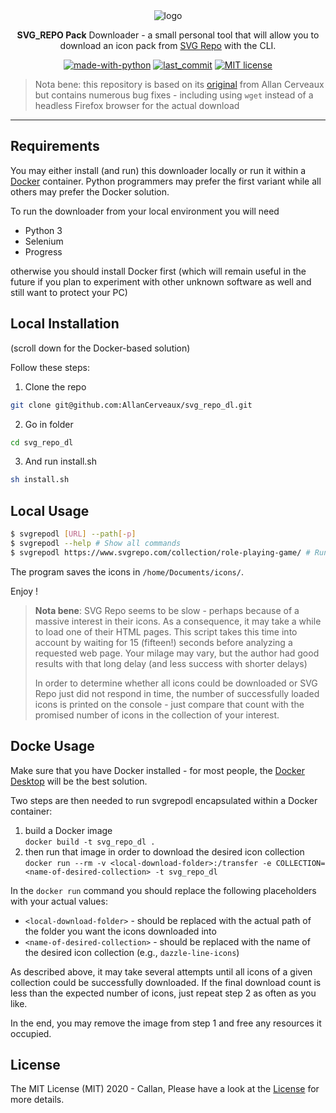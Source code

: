 <div align="center">
	<img src=".github/README/Logo.svg" alt="logo"/>
	<p><strong>SVG_REPO Pack</strong> Downloader - a small personal tool that will allow you to download an icon pack from <a href="https://www.svgrepo.com/">SVG Repo</a> with the CLI.</p>

[![made-with-python](https://img.shields.io/badge/Made%20with-Python-1f425f.svg)](https://www.python.org/)
[![last_commit](https://img.shields.io/github/last-commit/AllanCerveaux/svg_repo_dl?style=flat-square)](https://github.com/AllanCerveaux/svg_repo_dl/commits/master)
[![MIT license](https://img.shields.io/badge/License-MIT-blue.svg)](https://github.com/AllanCerveaux/svg_repo_dl/blob/master/LICENSE)
</div>

> Nota bene: this repository is based on its [original](https://github.com/AllanCerveaux/svg_repo_dl) from Allan Cerveaux but contains numerous bug fixes - including using `wget` instead of a headless Firefox browser for the actual download

___

## Requirements ##

You may either install (and run) this downloader locally or run it within a [Docker](https://www.docker.com/) container. Python programmers may prefer the first variant while all others may prefer the Docker solution.

To run the downloader from your local environment you will need

- Python 3
- Selenium
- Progress

otherwise you should install Docker first (which will remain useful in the future if you plan to experiment with other unknown software as well and still want to protect your PC)

## Local Installation ##

(scroll down for the Docker-based solution)

Follow these steps:

1. Clone the repo
```bash
git clone git@github.com:AllanCerveaux/svg_repo_dl.git
```

2. Go in folder
```bash
cd svg_repo_dl
```

3. And run install.sh
```bash
sh install.sh
```
## Local Usage ##

```bash
$ svgrepodl [URL] --path[-p]
$ svgrepodl --help # Show all commands
$ svgrepodl https://www.svgrepo.com/collection/role-playing-game/ # Run downloader
```

The program saves the icons in `/home/Documents/icons/`.

Enjoy !

> **Nota bene**: SVG Repo seems to be slow - perhaps because of a massive interest in their icons. As a consequence, it may take a while to load one of their HTML pages. This script takes this time into account by waiting for 15 (fifteen!) seconds before analyzing a requested web page. Your milage may vary, but the author had good results with that long delay (and less success with shorter delays)
>
> In order to determine whether all icons could be downloaded or SVG Repo just did not respond in time, the number of successfully loaded icons is printed on the console - just compare that count with the promised number of icons in the collection of your interest.

## Docke Usage ##

Make sure that you have Docker installed - for most people, the [Docker Desktop](https://www.docker.com/products/docker-desktop/) will be the best solution.

Two steps are then needed to run svgrepodl encapsulated within a Docker container:

1. build a Docker image<br>`docker build -t svg_repo_dl .`
2. then run that image in order to download the desired icon collection<br>`docker run --rm -v <local-download-folder>:/transfer -e COLLECTION=<name-of-desired-collection> -t svg_repo_dl`

In the `docker run` command you should replace the following placeholders with your actual values:

* `<local-download-folder>` - should be replaced with the actual path of the folder you want the icons downloaded into
* `<name-of-desired-collection>` - should be replaced with the name of the desired icon collection (e.g., `dazzle-line-icons`)

As described above, it may take several attempts until all icons of a given collection could be successfully downloaded. If the final download count is less than the expected number of icons, just repeat step 2 as often as you like.

In the end, you may remove the image from step 1 and free any resources it occupied.

## License ##

The MIT License (MIT) 2020 - Callan, Please have a look at the [License](https://github.com/AllanCerveaux/svg_repo_dl/blob/master/LICENSE) for more details.
